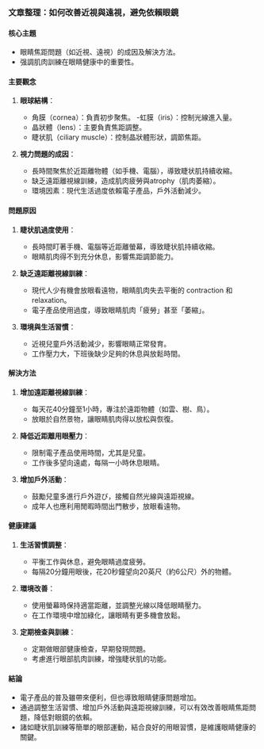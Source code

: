 ### 文章整理：如何改善近視與遠視，避免依賴眼鏡

#### 核心主題
- 眼睛焦距問題（如近視、遠視）的成因及解決方法。
- 强調肌肉訓練在眼睛健康中的重要性。

#### 主要觀念
1. **眼球結構**：
   - 角膜（cornea）：負責初步聚焦。
   -虹膜（iris）：控制光線進入量。
   - 晶狀體（lens）：主要負責焦距調整。
   - 睫状肌（ciliary muscle）：控制晶狀體形狀，調節焦距。

2. **視力問題的成因**：
   - 長時間聚焦於近距離物體（如手機、電腦），導致睫状肌持續收縮。
   - 缺乏遠距離視線訓練，造成肌肉疲勞與atrophy（肌肉萎縮）。
   - 環境因素：現代生活過度依賴電子產品，戶外活動減少。

#### 問題原因
1. **睫状肌過度使用**：
   - 長時間盯著手機、電腦等近距離螢幕，導致睫状肌持續收縮。
   - 眼睛肌肉得不到充分休息，影響焦距調節能力。

2. **缺乏遠距離視線訓練**：
   - 現代人少有機會放眼看遠物，眼睛肌肉失去平衡的 contraction 和 relaxation。
   - 電子產品使用過度，導致眼睛肌肉「疲勞」甚至「萎縮」。

3. **環境與生活習慣**：
   - 近視兒童戶外活動減少，影響眼睛正常發育。
   - 工作壓力大，下班後缺少足夠的休息與放鬆時間。

#### 解決方法
1. **增加遠距離視線訓練**：
   - 每天花40分鐘至1小時，專注於遠距物體（如雲、樹、鳥）。
   - 放眼於自然景物，讓眼睛肌肉得以放松與恢復。

2. **降低近距離用眼壓力**：
   - 限制電子產品使用時間，尤其是兒童。
   - 工作後多望向遠處，每隔一小時休息眼睛。

3. **增加戶外活動**：
   - 鼓勵兒童多進行戶外遊び，接觸自然光線與遠距視線。
   - 成年人也應利用閒暇時間出門散步，放眼看遠物。

#### 健康建議
1. **生活習慣調整**：
   - 平衡工作與休息，避免眼睛過度疲勞。
   - 每隔20分鐘用眼後，花20秒鐘望向20英尺（約6公尺）外的物體。

2. **環境改善**：
   - 使用螢幕時保持適當距離，並調整光線以降低眼睛壓力。
   - 在工作環境中增加綠化，讓眼睛有更多機會放鬆。

3. **定期檢查與訓練**：
   - 定期做眼部健康檢查，早期發現問題。
   - 考慮進行眼部肌肉訓練，增強睫状肌的功能。

#### 結論
- 電子產品的普及雖帶來便利，但也導致眼睛健康問題增加。
- 通過調整生活習慣、增加戶外活動與遠距視線訓練，可以有效改善眼睛焦距問題，降低對眼鏡的依賴。
- 諸如睫状肌訓練等簡單的眼部運動，結合良好的用眼習慣，是維護眼睛健康的關鍵。